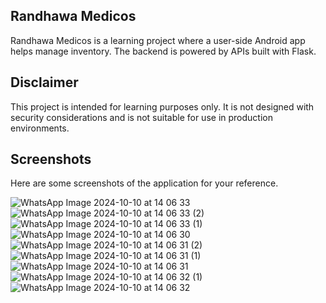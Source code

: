 ## **Randhawa Medicos**

Randhawa Medicos is a learning project where a user-side Android app helps manage inventory. The backend is powered by APIs built with Flask.

## **Disclaimer**
This project is intended for learning purposes only. It is not designed with security considerations and is not suitable for use in production environments.

## **Screenshots**
Here are some screenshots of the application for your reference.

![WhatsApp Image 2024-10-10 at 14 06 33](https://github.com/user-attachments/assets/a174d9e1-9c0d-467e-b096-14736d7878d1)
![WhatsApp Image 2024-10-10 at 14 06 33 (2)](https://github.com/user-attachments/assets/e64c1f58-9c8c-4847-95e7-2c35d36e1bf6)
![WhatsApp Image 2024-10-10 at 14 06 33 (1)](https://github.com/user-attachments/assets/3452e54d-8d4e-4a6b-9823-a286e29a8a14)
![WhatsApp Image 2024-10-10 at 14 06 30](https://github.com/user-attachments/assets/904b3e43-f676-41b8-ad62-f8484ce45d0a)
![WhatsApp Image 2024-10-10 at 14 06 31 (2)](https://github.com/user-attachments/assets/2c5ed950-ee20-44f8-a287-df623e450fa3)
![WhatsApp Image 2024-10-10 at 14 06 31 (1)](https://github.com/user-attachments/assets/4f8d9cf9-7f89-40d5-9f1a-624efb28f05c)
![WhatsApp Image 2024-10-10 at 14 06 31](https://github.com/user-attachments/assets/ba04f028-b114-4782-b8f9-4596b580b4bb)
![WhatsApp Image 2024-10-10 at 14 06 32 (1)](https://github.com/user-attachments/assets/2c331287-eb99-4f02-941b-c548ce5dce48)
![WhatsApp Image 2024-10-10 at 14 06 32](https://github.com/user-attachments/assets/41852926-922d-4cbb-b068-3ba8c5312a97)
